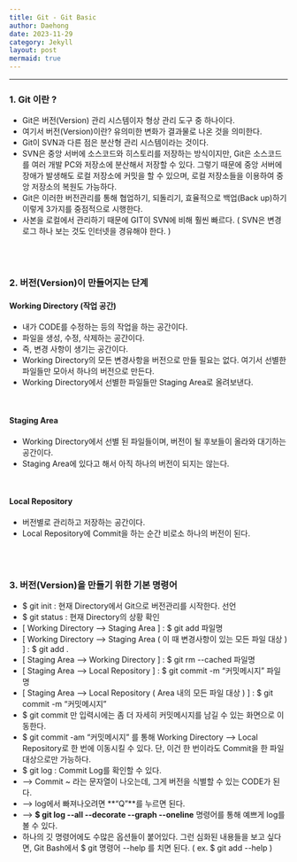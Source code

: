```yaml
---
title: Git - Git Basic
author: Daehong
date: 2023-11-29
category: Jekyll
layout: post
mermaid: true
---
```


<hr>

### 1. Git 이란 ?
* Git은 버전(Version) 관리 시스템이자 형상 관리 도구 중 하나이다.
* 여기서 버전(Version)이란? 유의미한 변화가 결과물로 나온 것을 의미한다.
* Git이 SVN과 다른 점은 분산형 관리 시스템이라는 것이다.
* SVN은 중앙 서버에 소스코드와 히스토리를 저장하는 방식이지만, Git은 소스코드를 여러 개발 PC와 저장소에 분산해서 저장할 수 있다. 그렇기 때문에 중앙 서버에 장애가 발생해도 로컬 저장소에 커밋을 할 수 있으며, 로컬 저장소들을 이용하여 중앙 저장소의 복원도 가능하다.
* Git은 이러한 버전관리를 통해 협업하기, 되돌리기, 효율적으로 백업(Back up)하기 이렇게 3가지를 중점적으로 시행한다.
* 사본을 로컬에서 관리하기 때문에 GIT이 SVN에 비해 훨씬 빠르다. ( SVN은 변경 로그 하나 보는 것도 인터넷을 경유해야 한다. )

<br>
<br>

### 2. 버전(Version)이 만들어지는 단계
#### Working Directory (작업 공간)
* 내가 CODE를 수정하는 등의 작업을 하는 공간이다.
* 파일을 생성, 수정, 삭제하는 공간이다.
* 즉, 변경 사항이 생기는 공간이다.
* Working Directory의 모든 변경사항을 버전으로 만들 필요는 없다. 여기서 선별한 파일들만 모아서 하나의 버전으로 만든다.
* Working Directory에서 선별한 파일들만 Staging Area로 올려보낸다.

<br>

#### Staging Area
* Working Directory에서 선별 된 파일들이며, 버전이 될 후보들이 올라와 대기하는 공간이다.
* Staging Area에 있다고 해서 아직 하나의 버전이 되지는 않는다.

<br>

#### Local Repository
* 버전별로 관리하고 저장하는 공간이다.
* Local Repository에 Commit을 하는 순간 비로소 하나의 버전이 된다.

<br>
<br>

### 3. 버전(Version)을 만들기 위한 기본 명령어
* $ git init : 현재 Directory에서 Git으로 버전관리를 시작한다. 선언
* $ git status : 현재 Directory의 상황 확인
* [ Working Directory —> Staging Area ] : $ git add 파일명
* [ Working Directory —> Staging Area ( 이 때 변경사항이 있는 모든 파일 대상 ) ] : $ git add .
* [ Staging Area —> Working Directory ] : $ git rm --cached 파일명
* [ Staging Area —> Local Repository ] : $ git commit -m “커밋메시지” 파일명
* [ Staging Area —> Local Repository ( Area 내의 모든 파일 대상 ) ] : $ git commit -m “커밋메시지”
* $ git commit 만 입력시에는 좀 더 자세히 커밋메시지를 남길 수 있는 화면으로 이동한다.
* $ git commit -am “커밋메시지” 를 통해 Working Directory —> Local Repository로 한 번에 이동시킬 수 있다. 단, 이건 한 번이라도 Commit을 한 파일 대상으로만 가능하다.
* $ git log : Commit Log를 확인할 수 있다.
* —> Commit ~ 라는 문자열이 나오는데, 그게 버전을 식별할 수 있는 CODE가 된다.
* —> log에서 빠져나오려면 **“Q”**를 누르면 된다.
* —> **$ git log --all --decorate --graph --oneline** 명령어를 통해 예쁘게 log를 볼 수 있다.
* 하나의 깃 명령어에도 수많은 옵션들이 붙어있다. 그런 심화된 내용들을 보고 싶다면, Git Bash에서 $ git 명령어 --help 를 치면 된다. ( ex. $ git add --help )



<br>
<br>
<br>
<br>
<br>